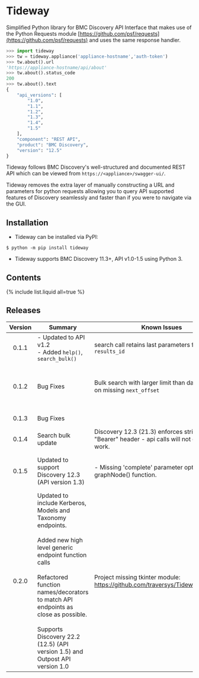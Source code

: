 # Tideway

Simplified Python library for BMC Discovery API Interface that makes use of the Python Requests module [https://github.com/psf/requests](https://github.com/psf/requests) and uses the same response handler.


```python
>>> import tideway
>>> tw = tideway.appliance('appliance-hostname','auth-token')
>>> tw.about().url
'https://appliance-hostname/api/about'
>>> tw.about().status_code
200
>>> tw.about().text
{
    "api_versions": [
        "1.0",
        "1.1",
        "1.2",
        "1.3",
        "1.4",
        "1.5"
    ],
    "component": "REST API",
    "product": "BMC Discovery",
    "version": "12.5"
}
```

Tideway follows BMC Discovery's well-structured and documented REST API which can be viewed from `https://<appliance>/swagger-ui/`.

Tideway removes the extra layer of manually constructing a URL and parameters for python requests allowing you to query API supported features of Discovery seamlessly and faster than if you were to navigate via the GUI.

## Installation

- Tideway can be installed via PyPI:

```console
$ python -m pip install tideway
```

- Tideway supports BMC Discovery 11.3+, API v1.0-1.5 using Python 3.

## Contents

{% include list.liquid all=true %}

## Releases

| Version | Summary                   | Known Issues                                       | Fixed                            |
| :-----: | ------------------------- | -------------------------------------------------- | -------------------------------- | 
| 0.1.1   | - Updated to API v1.2<br>- Added `help()`, `search_bulk()` | search call retains last parameters for `offset`, `results_id` | |
| 0.1.2   | Bug Fixes | Bulk search with larger limit than dataset will fail on missing `next_offset` | - Fixed issue with `offset` and `results_id` values<br>- Fixed issue with bulk search parameter lower limit. |
| 0.1.3   | Bug Fixes                 |                                                    | Added check for `next_offset`.   |
| 0.1.4   | Search bulk update        | Discovery 12.3 (21.3) enforces strict case for "Bearer" header - api calls will not current work. | Now includes headers for non-formatted search. |
| 0.1.5   | Updated to support Discovery 12.3 (API version 1.3) | - Missing 'complete' parameter option on graphNode() function. | - Fixed issue with Bearer capitalisation.<br>- Search Bulk will now return the full response on failure |
| 0.2.0   | Updated to include Kerberos, Models and Taxonomy endpoints.<br><br>Added new high level generic endpoint function calls<br><br>Refactored function names/decorators to match API endpoints as close as possible.<br><br>Supports Discovery 22.2 (12.5) (API version 1.5) and Outpost API version 1.0 | Project missing tkinter module: https://github.com/traversys/Tideway/issues/15 | Added 'complete' parameter to `get_data_nodes_graph()` (replaces `graphNode()`) |
